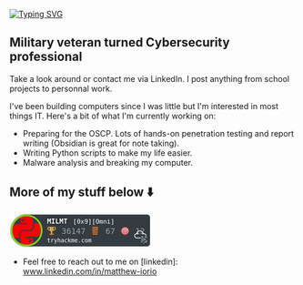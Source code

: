 [![Typing SVG](https://readme-typing-svg.herokuapp.com?font=Fira+Code&pause=1000&color=42F745&width=435&lines=Hi+there+-+I'm+Matt)](https://git.io/typing-svg)

## Military veteran turned Cybersecurity professional
Take a look around or contact me via LinkedIn. I post anything from school projects to personnal work. 

I've been building computers since I was little but I'm interested in most things IT. Here's a bit of what I'm currently working on:
- Preparing for the OSCP. Lots of hands-on penetration testing and report writing (Obsidian is great for note taking). 
- Writing Python scripts to make my life easier.
- Malware analysis and breaking my computer. 

<!--
**MTTGIT19/MTTGIT19** is a ✨ _special_ ✨ repository because its `README.md` (this file) appears on your GitHub profile.

Here are some ideas to get you started:

- 🔭 I’m currently working on ...
- 🌱 I’m currently learning ...
- 👯 I’m looking to collaborate on ...
- 🤔 I’m looking for help with ...
- 💬 Ask me about ...
- 📫 How to reach me: ...
- 😄 Pronouns: ...
- ⚡ Fun fact: ...
-->

More of my stuff below :arrow_down:
---
![tryhackme stats](https://raw.githubusercontent.com/MTTGIT19/MTTGIT19/master/assets/thm_propic.png)
- Feel free to reach out to me on [linkedin]: www.linkedin.com/in/matthew-iorio
